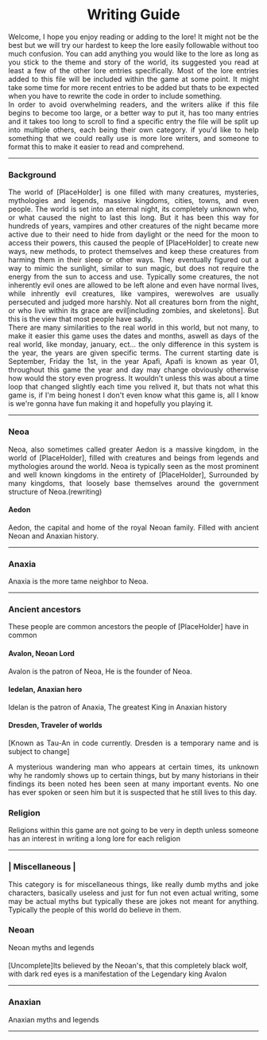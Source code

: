 <h1 align="Center"> Writing Guide</h1>
<p align="justify">Welcome, I hope you enjoy reading or adding to the lore! It might not be the best but we will try our hardest to keep the lore easily followable without too much confusion. You can add anything you would like to the lore as long as you stick to the theme and story of the world, its suggested you read at least a few of the other lore entries specifically. Most of the lore entries added to this file will be included within the game at some point. It might take some time for more recent entries to be added but thats to be expected when you have to rewrite the code in order to include something. 
<br>
In order to avoid overwhelming readers, and the writers alike if this file begins to become too large, or a better way to put it, has too many entries and it takes too long to scroll to find a specific entry the file will be split up into multiple others, each being their own category.  if you'd like to help something that we could really use is more lore writers, and someone to format this to make it easier to read and comprehend. 
</p>

---------------------------------------------------------------

<h3>Background</h3>

<p align="justify">The world of [PlaceHolder] is one filled with many creatures, mysteries, mythologies and legends, massive kingdoms, cities, towns, and even people. The world is set into an eternal night, its completely unknown who, or what caused the night to last this long. But it has been this way for hundreds of years, vampires and other creatures of the night became more active due to their need to hide from daylight or the need for the moon to access their powers, this caused the people of [PlaceHolder] to create new ways, new methods, to protect themselves and keep these creatures from harming them in their sleep or other ways. They eventually figured out a way to mimic the sunlight, similar to sun magic, but does not require the energy from the sun to access and use. Typically some creatures, the not inherently evil ones are allowed to be left alone and even have normal lives, while inhrently evil creatures, like vampires, werewolves are usually persecuted and judged more harshly. Not all creatures born from the night, or who live within its grace are evil[including zombies, and skeletons]. But this is the view that most people have sadly. 
<br> 
There are many similarities to the real world in this world, but not many, to make it easier this game uses the dates and months, aswell as days of the real world, like monday, january, ect... the only difference in this system is the year, the years are given specific terms. The current starting date is September, Friday the 1st, in the year Apafi, Apafi is known as year 01, throughout this game the year and day may change obviously otherwise how would the story even progress. It wouldn't unless this was about a time loop that changed slightly each time you relived it, but thats not what this game is, if I'm being honest I don't even know what this game is, all I know is we're gonna have fun making it and hopefully you playing it.</p>

---------------------------------------------------------------

<h3> Neoa</h3>
<!-- <p align="justify">The kingdom of Neoa, sometimes refered to as greater Aedon. Is the largest most prominent kingdom within the world of [PlaceHolder]</p>
-->

<p align="justify">Neoa, also sometimes called greater Aedon is a massive kingdom, in the world of [PlaceHolder], filled with creatures and beings from legends and mythologies around the world. Neoa is typically seen as the most prominent and well known kingdoms in the entirety of [PlaceHolder], Surrounded by many kingdoms, that loosely base themselves around the government structure of Neoa.(rewriting)</p>




<h4>Aedon</h4>

<p align="justify">Aedon, the capital and home of the royal Neoan family. Filled with ancient Neoan and Anaxian history.</p>

---------------------------------------------------------------
<h3> Anaxia</h3>

<p align="justify">Anaxia is the more tame neighbor to Neoa.</p>

---------------------------------------------------------------

<h3>Ancient ancestors</h3>

<p>These people are common ancestors the people of [PlaceHolder] have in common</p>

<h4> Avalon, Neoan Lord</h4>
<p align="justify"></p>

<p align="justify" >Avalon is the patron of Neoa, He is the founder of Neoa.</p>

<h4> Iedelan, Anaxian hero</h4>

<p align="justify">Idelan is the patron of Anaxia, The greatest King in Anaxian history</p>

<h4>Dresden, Traveler of worlds</h4>

<p align="justify">[Known as Tau-An in code currently. Dresden is a temporary name and is subject to change]</p>
<p align="justify">A mysterious wandering man who appears at certain times, its unknown why he randomly shows up to certain things, but by many historians in their findings its been noted hes been seen at many important events. No one has ever spoken or seen him but it is suspected that he still lives to this day.</p>


<h3>Religion</h3>
<p align="justify">Religions within this game are not going to be very in depth unless someone has an interest in writing a long lore for each religion</p>



---------------------------------------------------------------

<h3> | Miscellaneous |</h3>
<p align="justify">This category is for miscellaneous things, like really dumb myths and joke characters, basically useless and just for fun not even actual writing, some may be actual myths but typically these are jokes not meant for anything. Typically the people of this world do believe in them.</p>

<h3>Neoan</h3>
<p align="justify">Neoan myths and legends</p>

<h4></h4>
<p align="justify"> 

[Uncomplete]Its believed by the Neoan's, that this completely black wolf, with dark red eyes is a manifestation of the Legendary king Avalon

</p> 




---------------------------------------------------------------
<h3> Anaxian</h3>
<p align="justify">Anaxian myths and legends</p>



---------------------------------------------------------------